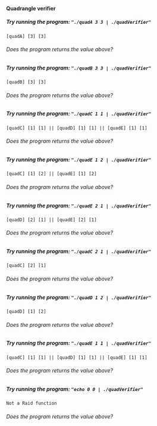 #### Quadrangle verifier

##### Try running the program: `"./quadA 3 3 | ./quadVerifier"`

```
[quadA] [3] [3]
```

###### Does the program returns the value above?

##### Try running the program: `"./quadB 3 3 | ./quadVerifier"`

```
[quadB] [3] [3]
```

###### Does the program returns the value above?

##### Try running the program: `"./quadC 1 1 | ./quadVerifier"`

```
[quadC] [1] [1] || [quadD] [1] [1] || [quadE] [1] [1]
```

###### Does the program returns the value above?

##### Try running the program: `"./quadE 1 2 | ./quadVerifier"`

```
[quadC] [1] [2] || [quadE] [1] [2]
```

###### Does the program returns the value above?

##### Try running the program: `"./quadE 2 1 | ./quadVerifier"`

```
[quadD] [2] [1] || [quadE] [2] [1]
```

###### Does the program returns the value above?

##### Try running the program: `"./quadC 2 1 | ./quadVerifier"`

```
[quadC] [2] [1]
```

###### Does the program returns the value above?

##### Try running the program: `"./quadD 1 2 | ./quadVerifier"`

```
[quadD] [1] [2]
```

###### Does the program returns the value above?

##### Try running the program: `"./quadE 1 1 | ./quadVerifier"`

```
[quadC] [1] [1] || [quadD] [1] [1] || [quadE] [1] [1]
```

###### Does the program returns the value above?

##### Try running the program: `"echo 0 0 | ./quadVerifier"`

```
Not a Raid function
```

###### Does the program returns the value above?
